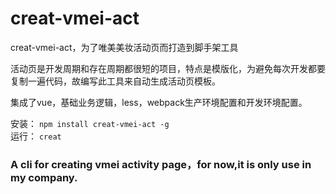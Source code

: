 # creat-vmei-act

creat-vmei-act，为了唯美美妆活动页而打造到脚手架工具   

活动页是开发周期和存在周期都很短的项目，特点是模版化，为避免每次开发都要复制一遍代码，故编写此工具来自动生成活动页模板。   

集成了vue，基础业务逻辑，less，webpack生产环境配置和开发环境配置。   

安装： `npm install creat-vmei-act -g`   
运行： `creat`   


### A cli for creating vmei activity page，for now,it is only use in my company.
